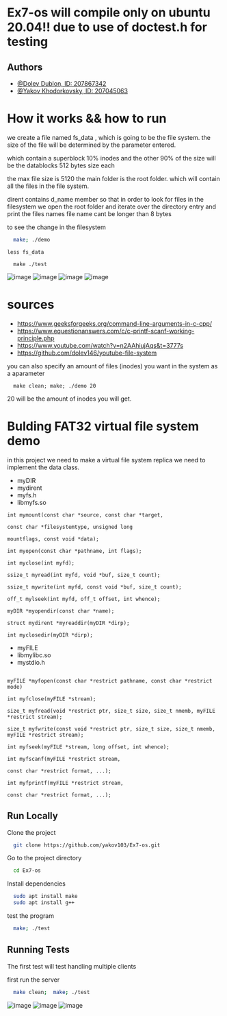 
# Ex7-os will compile only on ubuntu 20.04!! due to use of doctest.h for testing
## Authors

- [@Dolev Dublon, ID: 207867342](https://www.github.com/dolev146)
- [@Yakov Khodorkovsky, ID: 207045063 ](https://www.github.com/yakov103)

# How it works && how to run

we create a file named fs_data , which is going to be the file system.
the size of the file will be determined by the parameter entered.

which contain a superblock
10% inodes
and the other 90% of the size will be the datablocks 512 bytes size each

the max file size is 5120
the main folder is the root folder.
which will contain all the files in the file system.

dirent contains d_name member so that in order to look for files in the filesystem
we open the root folder and iterate over the directory entry and print the files names
file name cant be longer than 8 bytes

to see the change in the filesystem 
```bash
  make; ./demo
```
```
less fs_data 
```
```
  make ./test
```
![image](https://user-images.githubusercontent.com/62290677/173178073-17cd760d-3941-4bb4-9a2f-84fda4c03b4d.png)
![image](https://user-images.githubusercontent.com/62290677/173178119-0049493c-b94b-4ae8-a938-2f8815ba9ec3.png)
![image](https://user-images.githubusercontent.com/62290677/173178151-8d96c7af-d74f-4083-9f20-20154ada7554.png)
![image](https://user-images.githubusercontent.com/62290677/173178340-c7199147-6c94-486e-a52a-0b1fecda1143.png)

# sources
*  https://www.geeksforgeeks.org/command-line-arguments-in-c-cpp/
*  https://www.equestionanswers.com/c/c-printf-scanf-working-principle.php
*  https://www.youtube.com/watch?v=n2AAhiujAqs&t=3777s
*  https://github.com/dolev146/youtube-file-system


you can also specify an amount of files (inodes) you want in the system as a aparameter

```
  make clean; make; ./demo 20 
```
20 will be the amount of inodes you will get.

# Bulding FAT32 virtual file system demo

in this project we need to make a virtual file system replica 
we need to implement the data class.

* myDIR
* mydirent
* myfs.h
* libmyfs.so


```
int mymount(const char *source, const char *target,

const char *filesystemtype, unsigned long

mountflags, const void *data);

int myopen(const char *pathname, int flags);

int myclose(int myfd);

ssize_t myread(int myfd, void *buf, size_t count);

ssize_t mywrite(int myfd, const void *buf, size_t count);

off_t mylseek(int myfd, off_t offset, int whence);

myDIR *myopendir(const char *name);

struct mydirent *myreaddir(myDIR *dirp);

int myclosedir(myDIR *dirp);
```

* myFILE
* libmylibc.so
* mystdio.h



```

myFILE *myfopen(const char *restrict pathname, const char *restrict mode)

int myfclose(myFILE *stream);

size_t myfread(void *restrict ptr, size_t size, size_t nmemb, myFILE *restrict stream);

size_t myfwrite(const void *restrict ptr, size_t size, size_t nmemb, myFILE *restrict stream);

int myfseek(myFILE *stream, long offset, int whence);

int myfscanf(myFILE *restrict stream,

const char *restrict format, ...);

int myfprintf(myFILE *restrict stream,

const char *restrict format, ...);

```



## Run Locally

Clone the project

```bash
  git clone https://github.com/yakov103/Ex7-os.git
```

Go to the project directory

```bash
  cd Ex7-os
```

Install dependencies

```bash
  sudo apt install make
  sudo apt install g++ 
```

test the program

```bash
  make; ./test
```


## Running Tests

The first test will test handling multiple clients

first  run the server

```bash
  make clean;  make; ./test
```

![image](https://user-images.githubusercontent.com/62290677/173178077-5f0c1144-da39-4724-9441-63f26a8f3961.png)
![image](https://user-images.githubusercontent.com/62290677/173178116-bc391684-0ede-4d86-bf2f-1d869a0b634c.png)
![image](https://user-images.githubusercontent.com/62290677/173178155-ef9e2d1f-ca49-4698-9ff5-fb56a3aae89c.png)



